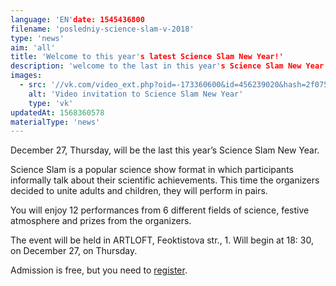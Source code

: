 ```yaml
---
language: 'EN'date: 1545436800
filename: 'posledniy-science-slam-v-2018'
type: 'news'
aim: 'all'
title: 'Welcome to this year's latest Science Slam New Year!'
description: 'welcome to the last in this year's Science Slam New Year!'
images:
  - src: '//vk.com/video_ext.php?oid=-173360600&id=456239020&hash=2f075b347308019a&hd=2'
    alt: 'Video invitation to Science Slam New Year'
    type: 'vk'
updatedAt: 1568360578
materialType: 'news'
---
```

December 27, Thursday, will be the last this year’s Science Slam New Year.

Science Slam is a popular science show format in which participants informally talk about their scientific achievements. This time the organizers decided to unite adults and children, they will perform in pairs.

You will enjoy 12 performances from 6 different fields of science, festive atmosphere and prizes from the organizers.

The event will be held in ARTLOFT, Feoktistova str., 1. Will begin at 18: 30, on December 27, on Thursday.

Admission is free, but you need to [register](https://vk.cc/8Q9UA8).

